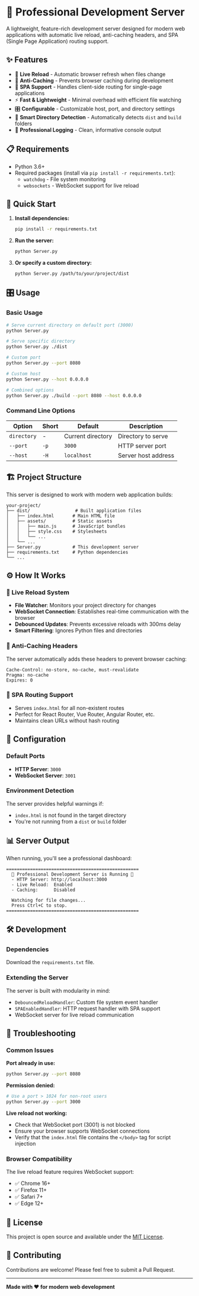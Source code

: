 # 🚀 Professional Development Server

A lightweight, feature-rich development server designed for modern web applications with automatic live reload, anti-caching headers, and SPA (Single Page Application) routing support.

## ✨ Features

- 🔄 **Live Reload** - Automatic browser refresh when files change
- 🚫 **Anti-Caching** - Prevents browser caching during development
- 🎯 **SPA Support** - Handles client-side routing for single-page applications
- ⚡ **Fast & Lightweight** - Minimal overhead with efficient file watching
- 🎛️ **Configurable** - Customizable host, port, and directory settings
- 📁 **Smart Directory Detection** - Automatically detects `dist` and `build` folders
- 🔧 **Professional Logging** - Clean, informative console output

## 📋 Requirements

- Python 3.6+
- Required packages (install via `pip install -r requirements.txt`):
  - `watchdog` - File system monitoring
  - `websockets` - WebSocket support for live reload

## 🚀 Quick Start

1. **Install dependencies:**
   ```bash
   pip install -r requirements.txt
   ```

2. **Run the server:**
   ```bash
   python Server.py
   ```

3. **Or specify a custom directory:**
   ```bash
   python Server.py /path/to/your/project/dist
   ```

## 🎛️ Usage

### Basic Usage
```bash
# Serve current directory on default port (3000)
python Server.py

# Serve specific directory
python Server.py ./dist

# Custom port
python Server.py --port 8080

# Custom host
python Server.py --host 0.0.0.0

# Combined options
python Server.py ./build --port 8080 --host 0.0.0.0
```

### Command Line Options

| Option | Short | Default | Description |
|--------|-------|---------|-------------|
| `directory` | - | Current directory | Directory to serve |
| `--port` | `-p` | `3000` | HTTP server port |
| `--host` | `-H` | `localhost` | Server host address |

## 🏗️ Project Structure

This server is designed to work with modern web application builds:

```
your-project/
├── dist/                 # Built application files
│   ├── index.html       # Main HTML file
│   ├── assets/          # Static assets
│   │   ├── main.js      # JavaScript bundles
│   │   ├── style.css    # Stylesheets
│   │   └── ...
│   └── ...
├── Server.py            # This development server
├── requirements.txt     # Python dependencies
└── ...
```

## ⚙️ How It Works

### 🔄 Live Reload System
- **File Watcher**: Monitors your project directory for changes
- **WebSocket Connection**: Establishes real-time communication with the browser
- **Debounced Updates**: Prevents excessive reloads with 300ms delay
- **Smart Filtering**: Ignores Python files and directories

### 🚫 Anti-Caching Headers
The server automatically adds these headers to prevent browser caching:
```http
Cache-Control: no-store, no-cache, must-revalidate
Pragma: no-cache
Expires: 0
```

### 🎯 SPA Routing Support
- Serves `index.html` for all non-existent routes
- Perfect for React Router, Vue Router, Angular Router, etc.
- Maintains clean URLs without hash routing

## 🔧 Configuration

### Default Ports
- **HTTP Server**: `3000`
- **WebSocket Server**: `3001`

### Environment Detection
The server provides helpful warnings if:
- `index.html` is not found in the target directory
- You're not running from a `dist` or `build` folder

## 📊 Server Output

When running, you'll see a professional dashboard:

```
==================================================
  🚀 Professional Development Server is Running 🚀
  - HTTP Server: http://localhost:3000
  - Live Reload:  Enabled
  - Caching:      Disabled

  Watching for file changes...
  Press Ctrl+C to stop.
==================================================
```

## 🛠️ Development

### Dependencies

Download the `requirements.txt` file.


### Extending the Server

The server is built with modularity in mind:
- `DebouncedReloadHandler`: Custom file system event handler
- `SPAEnabledHandler`: HTTP request handler with SPA support
- WebSocket server for live reload communication

## 🚨 Troubleshooting

### Common Issues

**Port already in use:**
```bash
python Server.py --port 8080
```

**Permission denied:**
```bash
# Use a port > 1024 for non-root users
python Server.py --port 3000
```

**Live reload not working:**
- Check that WebSocket port (3001) is not blocked
- Ensure your browser supports WebSocket connections
- Verify that the `index.html` file contains the `</body>` tag for script injection

### Browser Compatibility

The live reload feature requires WebSocket support:
- ✅ Chrome 16+
- ✅ Firefox 11+
- ✅ Safari 7+
- ✅ Edge 12+

## 📝 License

This project is open source and available under the [MIT License](LICENSE).

## 🤝 Contributing

Contributions are welcome! Please feel free to submit a Pull Request.

---

**Made with ❤️ for modern web development**
